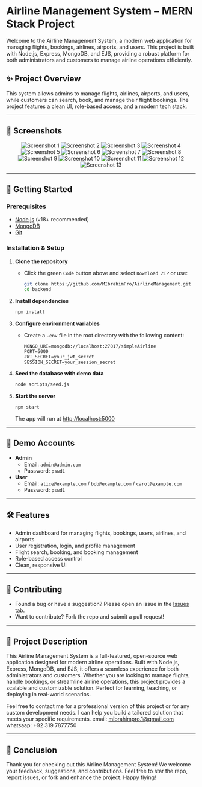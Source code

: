 # Airline Management System – MERN Stack Project

Welcome to the Airline Management System, a modern web application for managing flights, bookings, airlines, airports, and users. This project is built with Node.js, Express, MongoDB, and EJS, providing a robust platform for both administrators and customers to manage airline operations efficiently.

## ✨ Project Overview
This system allows admins to manage flights, airlines, airports, and users, while customers can search, book, and manage their flight bookings. The project features a clean UI, role-based access, and a modern tech stack.

---

## 📸 Screenshots

<div align="center">

![Screenshot 1](screenshots/Screenshot%202025-07-13%20040935.png)
![Screenshot 2](screenshots/Screenshot%202025-07-13%20040945.png)
![Screenshot 3](screenshots/Screenshot%202025-07-13%20041009.png)
![Screenshot 4](screenshots/Screenshot%202025-07-13%20041032.png)
![Screenshot 5](screenshots/Screenshot%202025-07-13%20041041.png)
![Screenshot 6](screenshots/Screenshot%202025-07-13%20041056.png)
![Screenshot 7](screenshots/Screenshot%202025-07-13%20041106.png)
![Screenshot 8](screenshots/Screenshot%202025-07-13%20041114.png)
![Screenshot 9](screenshots/Screenshot%202025-07-13%20041124.png)
![Screenshot 10](screenshots/Screenshot%202025-07-13%20041132.png)
![Screenshot 11](screenshots/Screenshot%202025-07-13%20041141.png)
![Screenshot 12](screenshots/Screenshot%202025-07-13%20041153.png)
![Screenshot 13](screenshots/Screenshot%202025-07-13%20041204.png)

</div>

---

## 🚀 Getting Started

### Prerequisites
- [Node.js](https://nodejs.org/) (v18+ recommended)
- [MongoDB](https://www.mongodb.com/try/download/community)
- [Git](https://git-scm.com/downloads)

### Installation & Setup

1. **Clone the repository**
   - Click the green `Code` button above and select `Download ZIP` or use:
     ```sh
     git clone https://github.com/MIbrahimPro/AirlineManagement.git
     cd backend
     ```

2. **Install dependencies**
   ```sh
   npm install
   ```

3. **Configure environment variables**
   - Create a `.env` file in the root directory with the following content:
     ```env
     MONGO_URI=mongodb://localhost:27017/simpleAirline
     PORT=5000
     JWT_SECRET=your_jwt_secret
     SESSION_SECRET=your_session_secret
     ```

4. **Seed the database with demo data**
   ```sh
   node scripts/seed.js
   ```

5. **Start the server**
   ```sh
   npm start
   ```
   The app will run at [http://localhost:5000](http://localhost:5000)

---

## 👤 Demo Accounts

- **Admin**
  - Email: `admin@admin.com`
  - Password: `pswd1`
- **User**
  - Email: `alice@example.com` / `bob@example.com` / `carol@example.com`
  - Password: `pswd1`

---

## 🛠 Features
- Admin dashboard for managing flights, bookings, users, airlines, and airports
- User registration, login, and profile management
- Flight search, booking, and booking management
- Role-based access control
- Clean, responsive UI

---

## 📝 Contributing
- Found a bug or have a suggestion? Please open an issue in the [Issues](../../issues) tab.
- Want to contribute? Fork the repo and submit a pull request!

---

## 📢 Project Description
This Airline Management System is a full-featured, open-source web application designed for modern airline operations. Built with Node.js, Express, MongoDB, and EJS, it offers a seamless experience for both administrators and customers. Whether you are looking to manage flights, handle bookings, or streamline airline operations, this project provides a scalable and customizable solution. Perfect for learning, teaching, or deploying in real-world scenarios.


Feel free to contact me for a professional version of this project or for any custom development needs. I can help you build a tailored solution that meets your specific requirements. 
email: mibrahimpro.1@gmail.com
whatsaap: +92 319 7877750

---

## 🙏 Conclusion
Thank you for checking out this Airline Management System! We welcome your feedback, suggestions, and contributions. Feel free to star the repo, report issues, or fork and enhance the project. Happy flying!
